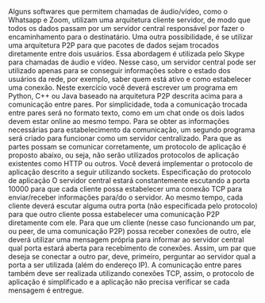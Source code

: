 Alguns softwares que permitem chamadas de áudio/vídeo, como o Whatsapp e Zoom, utilizam uma arquitetura cliente
servidor, de modo que todos os dados passam por um servidor central responsável por fazer o encaminhamento para o
destinatário. Uma outra possibilidade, é se utilizar uma arquitetura P2P para que pacotes de dados sejam trocados
diretamente entre dois usuários. Essa abordagem é utilizada pelo Skype para chamadas de áudio e vídeo. Nesse caso, um
servidor central pode ser utilizado apenas para se conseguir informações sobre o estado dos usuários da rede, por exemplo,
saber quem está ativo e como estabelecer uma conexão.
Neste exercício você deverá escrever um programa em Python, C++ ou Java baseado na arquitetura P2P descrita acima
para a comunicação entre pares. Por simplicidade, toda a comunicação trocada entre pares será no formato texto, como em
um chat onde os dois lados devem estar online ao mesmo tempo. Para se obter as informações necessárias para
estabelecimento da comunicação, um segundo programa será criado para funcionar como um servidor centralizado.
Para que as partes possam se comunicar corretamente, um protocolo de aplicação é proposto abaixo, ou seja, não serão
utilizados protocolos de aplicação existentes como HTTP ou outros. Você deverá implementar o protocolo de aplicação
descrito a seguir utilizando sockets.
Especificação do protocolo de aplicação
O servidor central estará constantemente escutando a porta 10000 para que cada cliente possa estabelecer uma conexão
TCP para enviar/receber informações para/do o servidor. Ao mesmo tempo, cada cliente deverá escutar alguma outra porta
(não especificada pelo protocolo) para que outro cliente possa estabelecer uma comunicação P2P diretamente com ele. Para
que um cliente (nesse caso funcionando um par, ou peer, de uma comunicação P2P) possa receber conexões de outro, ele
deverá utilizar uma mensagem própria para informar ao servidor central qual porta estará aberta para recebimento de
conexões. Assim, um par que deseja se conectar a outro par, deve, primeiro, perguntar ao servidor qual a porta a ser
utilizada (além do endereço IP). A comunicação entre pares também deve ser realizada utilizando conexões TCP, assim, o
protocolo de aplicação é simplificado e a aplicação não precisa verificar se cada mensagem é entregue.
